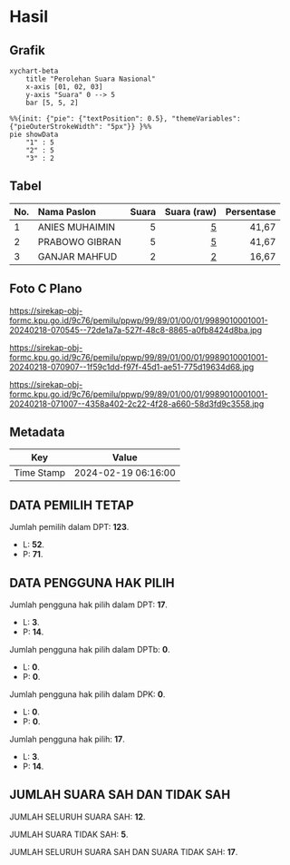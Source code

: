 # Hasil

## Grafik

```mermaid
xychart-beta
    title "Perolehan Suara Nasional"
    x-axis [01, 02, 03]
    y-axis "Suara" 0 --> 5
    bar [5, 5, 2]
```

```mermaid
%%{init: {"pie": {"textPosition": 0.5}, "themeVariables": {"pieOuterStrokeWidth": "5px"}} }%%
pie showData
    "1" : 5
    "2" : 5
    "3" : 2
```

## Tabel

| No. | Nama Paslon    | Suara | Suara (raw) | Persentase |
|:--- |:-------------- | -----:| -----------:| ----------:|
| 1   | ANIES MUHAIMIN | 5     | [5][p-1]    | 41,67      |
| 2   | PRABOWO GIBRAN | 5     | [5][p-2]    | 41,67      |
| 3   | GANJAR MAHFUD  | 2     | [2][p-3]    | 16,67      |


[p-1]: https://github.com/gigit-pemilu/pemilu-2024/blob/main/pilpres/hitung-suara/sub/99-luar-negeri/sub/89-penang-malaysia/sub/01-penang-malaysia/sub/0001-penang-malaysia/sub/001-pos-001/sub/paslon-1.txt
[p-2]: https://github.com/gigit-pemilu/pemilu-2024/blob/main/pilpres/hitung-suara/sub/99-luar-negeri/sub/89-penang-malaysia/sub/01-penang-malaysia/sub/0001-penang-malaysia/sub/001-pos-001/sub/paslon-2.txt
[p-3]: https://github.com/gigit-pemilu/pemilu-2024/blob/main/pilpres/hitung-suara/sub/99-luar-negeri/sub/89-penang-malaysia/sub/01-penang-malaysia/sub/0001-penang-malaysia/sub/001-pos-001/sub/paslon-3.txt

## Foto C Plano

https://sirekap-obj-formc.kpu.go.id/9c76/pemilu/ppwp/99/89/01/00/01/9989010001001-20240218-070545--72de1a7a-527f-48c8-8865-a0fb8424d8ba.jpg

https://sirekap-obj-formc.kpu.go.id/9c76/pemilu/ppwp/99/89/01/00/01/9989010001001-20240218-070907--1f59c1dd-f97f-45d1-ae51-775d19634d68.jpg

https://sirekap-obj-formc.kpu.go.id/9c76/pemilu/ppwp/99/89/01/00/01/9989010001001-20240218-071007--4358a402-2c22-4f28-a660-58d3fd9c3558.jpg


## Metadata

| Key        | Value               |
| ---------- | ------------------- |
| Time Stamp | 2024-02-19 06:16:00 |


## DATA PEMILIH TETAP

Jumlah pemilih dalam DPT: **123**.
 * L: **52**.
 * P: **71**.

## DATA PENGGUNA HAK PILIH

Jumlah pengguna hak pilih dalam DPT: **17**.
 * L: **3**.
 * P: **14**.

Jumlah pengguna hak pilih dalam DPTb: **0**.
 * L: **0**.
 * P: **0**.

Jumlah pengguna hak pilih dalam DPK: **0**.
 * L: **0**.
 * P: **0**.

Jumlah pengguna hak pilih: **17**.
 * L: **3**.
 * P: **14**.

## JUMLAH SUARA SAH DAN TIDAK SAH

JUMLAH SELURUH SUARA SAH: **12**.

JUMLAH SUARA TIDAK SAH: **5**.

JUMLAH SELURUH SUARA SAH DAN SUARA TIDAK SAH: **17**.


